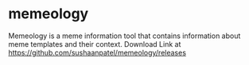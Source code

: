 # memeology
Memeology is a meme information tool that contains information about meme templates and their context. Download Link at https://github.com/sushaanpatel/memeology/releases
